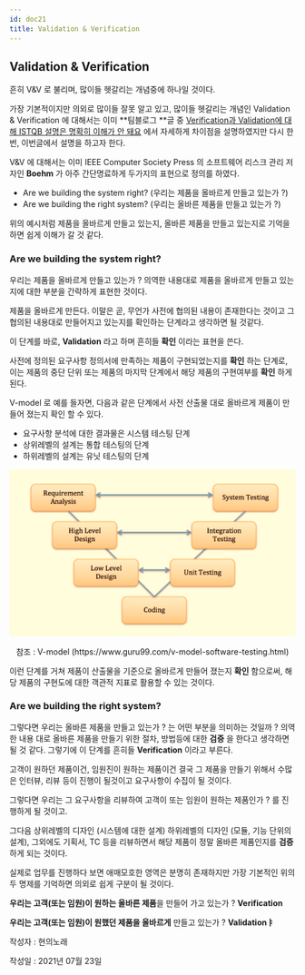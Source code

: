 ```yaml
---
id: doc21
title: Validation & Verification
---
```


## Validation & Verification

흔히 V&V 로 불리며, 많이들 헷갈리는 개념중에 하나일 것이다.



가장 기본적이지만 의외로 많이들 잘못 알고 있고, 많이들 헷갈리는 개념인 Validation & Verification 에 대해서는 이미 **팀블로그 **글 중 [Verification과 Validation에 대해 ISTQB 설명은 명확히 이해가 안 돼요](https://softwaretestingreference.tistory.com/159?category=837866) 에서 자세하게 차이점을 설명하였지만 다시 한번, 이번글에서 설명을 하고자 한다.



V&V 에 대해서는 이미 IEEE Computer Society Press 의 소프트웨어 리스크 관리 저자인 **Boehm** 가 아주 간단명료하게 두가지의 표현으로 정의를 하였다.



* Are we building the system right?  (우리는 제품을 올바르게 만들고 있는가 ?)
* Are we building the right system?  (우리는 올바른 제품을 만들고 있는가 ?)



위의 예시처럼 제품을 올바르게 만들고 있는지, 올바른 제품을 만들고 있는지로 기억을 하면 쉽게 이해가 갈 것 같다.





### Are we building the system right?

우리는 제품을 올바르게 만들고 있는가 ? 의역한 내용대로 제품을 올바르게 만들고 있는지에 대한 부분을 간략하게 표현한 것이다.

제품을 올바르게 만든다. 이말은 곧, 무언가 사전에 협의된 내용이 존재한다는 것이고 그 협의된 내용대로 만들어지고 있는지를 확인하는 단계라고 생각하면 될 것같다.

이 단계를 바로, **Validation** 라고 하며 흔히들 **확인** 이라는 표현을 쓴다.

사전에 정의된 요구사항 정의서에 만족하는 제품이 구현되었는지를 **확인** 하는 단계로, 이는 제품의 중단 단위 또는 제품의 마지막 단계에서 해당 제품의 구현여부를 **확인** 하게 된다.



V-model 로 예를 들자면, 다음과 같은 단계에서 사전 산출물 대로 올바르게 제품이 만들어 졌는지 확인 할 수 있다.

* 요구사항 분석에 대한 결과물은 시스템 테스팅 단계
* 상위레벨의 설계는 통합 테스팅의 단계
* 하위레벨의 설계는 유닛 테스팅의 단계


<div style={{textAlign: 'center'}}>

![](img/2021-07-23-001_001.png)

</div>

<p align="center">참조 : V-model (https://www.guru99.com/v-model-software-testing.html) </p>



이런 단계를 거쳐 제품이 산출물을 기준으로 올바르게 만들어 졌는지 **확인** 함으로써, 해당 제품의 구현도에 대한 객관적 지표로 활용할 수 있는 것이다.








### Are we building the right system? 

그렇다면 우리는 올바른 제품을 만들고 있는가 ? 는 어떤 부분을 의미하는 것일까 ? 의역한 내용 대로 올바른 제품을 만들기 위한 절차, 방법등에 대한 **검증** 을 한다고 생각하면 될 것 같다. 그렇기에 이 단계를 흔히들 **Verification** 이라고 부른다.

고객이 원하던 제품이건, 임원진이 원하는 제품이건 결국 그 제품을 만들기 위해서 수많은 인터뷰, 리뷰 등이 진행이 될것이고 요구사항이 수집이 될 것이다.

그렇다면 우리는 그 요구사항을 리뷰하여 고객이 또는 임원이 원하는 제품인가 ? 를 진행하게 될 것이고.

그다음 상위레벨의 디자인 (시스템에 대한 설계) 하위레벨의 디자인 (모듈, 기능 단위의 설계), 그외에도 기획서, TC 등을 리뷰하면서 해당 제품이 정말 올바른 제품인지를 **검증** 하게 되는 것이다.


실제로 업무를 진행하다 보면 애매모호한 영역은 분명히 존재하지만 가장 기본적인 위의 두 명제를 기억하면 의외로 쉽게 구분이 될 것이다.





**우리는 고객(또는 임원)이 원하는 올바른 제품**을 만들어 가고 있는가 ? **Verification** 

**우리는 고객(또는 임원)이 원했던 제품을 올바르게** 만들고 있는가 ? **Validationㅑ** 








작성자 : 현의노래

작성일 : 2021년 07월 23일
